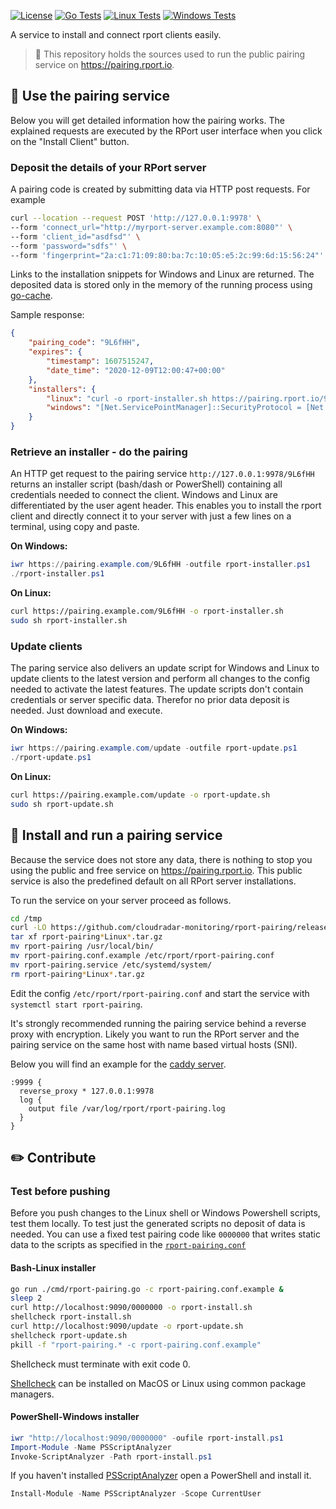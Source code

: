
[![License](https://img.shields.io/github/license/cloudradar-monitoring/rport-pairing?style=for-the-badge)](https://github.com/cloudradar-monitoring/rport-pairing/blob/main/LICENSE)
[![Go Tests](https://img.shields.io/github/workflow/status/cloudradar-monitoring/rport-pairing/Go%20Test?style=for-the-badge&label=Go%20Tests&logo=Go)](https://github.com/cloudradar-monitoring/rport-pairing/actions/workflows/functional_test_linux.yml)
[![Linux Tests](https://img.shields.io/github/workflow/status/cloudradar-monitoring/rport-pairing/Functional%20Test%20Linux?style=for-the-badge&label=Linux%20Tests&logo=Linux)](https://github.com/cloudradar-monitoring/rport-pairing/actions/workflows/functional_test_linux.yml)
[![Windows Tests](https://img.shields.io/github/workflow/status/cloudradar-monitoring/rport-pairing/Functional%20Test%20Windows?style=for-the-badge&label=Windows%20Tests&logo=Windows)](https://github.com/cloudradar-monitoring/rport-pairing/actions/workflows/functional_test_windows.yml)

A service to install and connect rport clients easily.

> 📣 This repository holds the sources used to run the public pairing service on https://pairing.rport.io.

## 👫 Use the pairing service
Below you will get detailed information how the pairing works. The explained requests are executed by the RPort user interface when you click on the "Install Client" button.
### Deposit the details of your RPort server
A pairing code is created by submitting data via HTTP post requests. For example
```bash
curl --location --request POST 'http://127.0.0.1:9978' \
--form 'connect_url="http://myrport-server.example.com:8080"' \
--form 'client_id="asdfsd"' \
--form 'password="sdfs"' \
--form 'fingerprint="2a:c1:71:09:80:ba:7c:10:05:e5:2c:99:6d:15:56:24"'
```

Links to the installation snippets for Windows and Linux are returned. The deposited data is stored only in the memory of the running process using [go-cache](https://github.com/patrickmn/go-cache). 

Sample response:
```json
{
    "pairing_code": "9L6fHH",
    "expires": {
        "timestamp": 1607515247,
        "date_time": "2020-12-09T12:00:47+00:00"
    },
    "installers": {
        "linux": "curl -o rport-installer.sh https://pairing.rport.io/9L6fHH && sudo sh rport-installer.sh",
        "windows": "[Net.ServicePointManager]::SecurityProtocol = [Net.SecurityProtocolType]::Tls12\n$url=\"https://pairing.rport.io/9L6fHH\"\nInvoke-WebRequest -Uri $url -OutFile \"rport-installer.bat\"\nexec rport-installer.bat"
    }
}
```
### Retrieve an installer - do the pairing
An HTTP get request to the pairing service `http://127.0.0.1:9978/9L6fHH` returns an installer script (bash/dash or PowerShell) containing all credentials needed to connect the client.
Windows and Linux are differentiated by the user agent header.
This enables you to install the rport client and directly connect it to your server with just a few lines on a terminal, using copy and paste.

**On Windows:**
```powershell
iwr https://pairing.example.com/9L6fHH -outfile rport-installer.ps1
./rport-installer.ps1
```

**On Linux:**
```bash
curl https://pairing.example.com/9L6fHH -o rport-installer.sh
sudo sh rport-installer.sh
```

### Update clients
The paring service also delivers an update script for Windows and Linux to update clients to the latest version and perform all changes to the config needed to activate the latest features.
The update scripts don't contain credentials or server specific data. Therefor no prior data deposit is needed. Just download and execute.

**On Windows:**
```powershell
iwr https://pairing.example.com/update -outfile rport-update.ps1
./rport-update.ps1
```

**On Linux:**
```bash
curl https://pairing.example.com/update -o rport-update.sh
sudo sh rport-update.sh
```

## 🚚 Install and run a pairing service
Because the service does not store any data, there is nothing to stop you using the public and free service on https://pairing.rport.io.
This public service is also the predefined default on all RPort server installations.

To run the service on your server proceed as follows.

````bash
cd /tmp
curl -LO https://github.com/cloudradar-monitoring/rport-pairing/releases/latest/download/rport-pairing_Linux_$(uname -m).tar.gz
tar xf rport-pairing*Linux*.tar.gz
mv rport-pairing /usr/local/bin/
mv rport-pairing.conf.example /etc/rport/rport-pairing.conf
mv rport-pairing.service /etc/systemd/system/
rm rport-pairing*Linux*.tar.gz
````

Edit the config `/etc/rport/rport-pairing.conf` and start the service with `systemctl start rport-pairing`.

It's strongly recommended running the pairing service behind a reverse proxy with encryption. 
Likely you want to run the RPort server and the pairing service on the same host with name based virtual hosts (SNI).

Below you will find an example for the [caddy server](https://caddyserver.com/).
```
:9999 {
  reverse_proxy * 127.0.0.1:9978
  log {
	output file /var/log/rport/rport-pairing.log
  }
}
```

## ✏️ Contribute
### Test before pushing
Before you push changes to the Linux shell or Windows Powershell scripts, test them locally.
To test just the generated scripts no deposit of data is needed. 
You can use a fixed test pairing code like `0000000` that writes static data to the scripts as specified in the [`rport-pairing.conf`](./rport-pairing.conf.example) 
#### Bash-Linux installer
```bash
go run ./cmd/rport-pairing.go -c rport-pairing.conf.example &
sleep 2
curl http://localhost:9090/0000000 -o rport-install.sh
shellcheck rport-install.sh
curl http://localhost:9090/update -o rport-update.sh
shellcheck rport-update.sh
pkill -f "rport-pairing.* -c rport-pairing.conf.example"
```
Shellcheck must terminate with exit code 0.

[Shellcheck](https://github.com/koalaman/shellcheck#user-content-installing) can be installed on MacOS or Linux using common package managers.

#### PowerShell-Windows installer
```powershell
iwr "http://localhost:9090/0000000" -oufile rport-install.ps1
Import-Module -Name PSScriptAnalyzer
Invoke-ScriptAnalyzer -Path rport-install.ps1
```

If you haven't installed [PSScriptAnalyzer](https://github.com/PowerShell/PSScriptAnalyzer) open a PowerShell and install it.
```powershell
Install-Module -Name PSScriptAnalyzer -Scope CurrentUser
```


